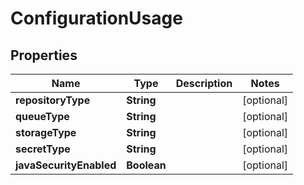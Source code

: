 

# ConfigurationUsage


## Properties

| Name | Type | Description | Notes |
|------------ | ------------- | ------------- | -------------|
|**repositoryType** | **String** |  |  [optional] |
|**queueType** | **String** |  |  [optional] |
|**storageType** | **String** |  |  [optional] |
|**secretType** | **String** |  |  [optional] |
|**javaSecurityEnabled** | **Boolean** |  |  [optional] |



